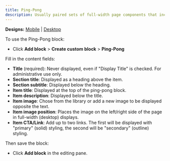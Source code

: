 ```yaml
---
title: Ping-Pong
description: Usually paired sets of full-width page components that include media, header, description, and call to action arranged horizontally.
---
```


**Designs:** [Mobile](<../../../../../../assets/img/designs/lb/Ping Pong Mobile.png>) | [Desktop](<../../../../../../assets/img/designs/lb/Ping Pong Desktop.png>)

To use the Ping-Pong block:

- Click **Add block** > **Create custom block** > **Ping-Pong**

Fill in the content fields:

- **Title** (required): Never displayed, even if "Display Title" is checked. For administrative use only.
- **Section title**: Displayed as a heading above the item.
- **Section subtitle**: Displayed below the heading.
- **Item title**: Displayed at the top of the ping-pong block.
- **Item description**: Displayed below the title.
- **Item image**: Chose from the library or add a new image to be displayed opposite the text.
- **Item image position**: Places the image on the left/right side of the page in full-width (desktop) displays. 
- **Item CTA/Link**: Add up to two links. The first will be displayed with "primary" (solid) styling, the second will be "secondary" (outline) styling.

Then save the block:

- Click **Add block** in the editing pane.